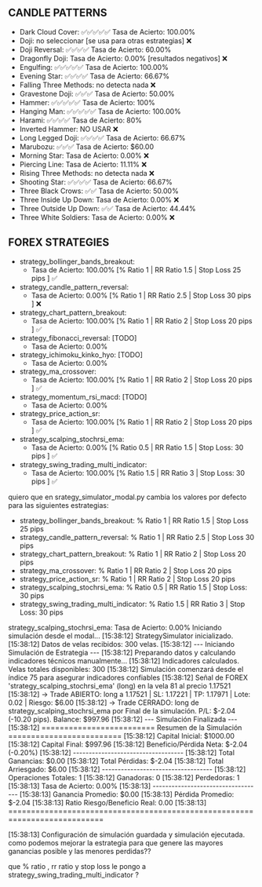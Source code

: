 ## CANDLE PATTERNS

* Dark Cloud Cover: ✅✅✅✅✅ Tasa de Acierto: 100.00%
* Doji: no seleccionar [se usa para otras estrategias] ❌
* Doji Reversal: ✅✅✅✅ Tasa de Acierto: 60.00%
* Dragonfly Doji: Tasa de Acierto: 0.00% [resultados negativos] ❌
* Engulfing: ✅✅✅✅✅ Tasa de Acierto: 100.00%
* Evening Star: ✅✅✅✅ Tasa de Acierto: 66.67%
* Falling Three Methods: no detecta nada ❌
* Gravestone Doji: ✅✅✅ Tasa de Acierto: 50.00%
* Hammer: ✅✅✅✅✅ Tasa de Acierto: 100%
* Hanging Man: ✅✅✅✅✅ Tasa de Acierto: 100.00% 
* Harami: ✅✅✅✅ Tasa de Acierto: 80%
* Inverted Hammer: NO USAR ❌
* Long Legged Doji: ✅✅✅✅ Tasa de Acierto: 66.67%
* Marubozu: ✅✅✅ Tasa de Acierto: $60.00
* Morning Star: Tasa de Acierto: 0.00% ❌
* Piercing Line: Tasa de Acierto: 11.11% ❌
* Rising Three Methods: no detecta nada ❌
* Shooting Star: ✅✅✅✅ Tasa de Acierto: 66.67%
* Three Black Crows: ✅✅ Tasa de Acierto: 50.00%
* Three Inside Up Down:  Tasa de Acierto: 0.00% ❌
* Three Outside Up Down: ✅✅ Tasa de Acierto: 44.44%
* Three White Soldiers: Tasa de Acierto: 0.00% ❌

## FOREX STRATEGIES

* strategy_bollinger_bands_breakout: 
    - Tasa de Acierto: 100.00% [% Ratio 1  | RR Ratio 1.5 | Stop Loss 25 pips ] ✅
* strategy_candle_pattern_reversal: 
    - Tasa de Acierto: 0.00% [% Ratio 1  | RR Ratio 2.5 | Stop Loss 30 pips ] ❌
* strategy_chart_pattern_breakout: 
    - Tasa de Acierto: 100.00% [% Ratio 1  | RR Ratio 2 | Stop Loss 20 pips ] ✅
* strategy_fibonacci_reversal: [TODO]
    - Tasa de Acierto: 0.00% 
* strategy_ichimoku_kinko_hyo: [TODO]
    - Tasa de Acierto: 0.00% 
* strategy_ma_crossover:
    - Tasa de Acierto: 100.00% [% Ratio 1  | RR Ratio 2 | Stop Loss 20 pips ] ✅
* strategy_momentum_rsi_macd: [TODO]
    - Tasa de Acierto: 0.00% 
* strategy_price_action_sr: 
    - Tasa de Acierto:  100.00% [% Ratio 1  | RR Ratio 2 | Stop Loss 20 pips ] ✅ 
* strategy_scalping_stochrsi_ema: 
    - Tasa de Acierto: 0.00% [% Ratio 0.5  | RR Ratio 1.5 | Stop Loss: 30 pips ] ✅
* strategy_swing_trading_multi_indicator:
    - Tasa de Acierto: 100.00% [% Ratio 1.5  | RR Ratio 3 | Stop Loss: 30 pips ] ✅

quiero que en srategy_simulator_modal.py cambia los valores por defecto para las siguientes estrategias:
- strategy_bollinger_bands_breakout: % Ratio 1  | RR Ratio 1.5 | Stop Loss 25 pips
- strategy_candle_pattern_reversal: % Ratio 1  | RR Ratio 2.5 | Stop Loss 30 pips
- strategy_chart_pattern_breakout: % Ratio 1  | RR Ratio 2 | Stop Loss 20 pips
- strategy_ma_crossover: % Ratio 1  | RR Ratio 2 | Stop Loss 20 pips
- strategy_price_action_sr: % Ratio 1  | RR Ratio 2 | Stop Loss 20 pips
- strategy_scalping_stochrsi_ema: % Ratio 0.5  | RR Ratio 1.5 | Stop Loss: 30 pips
- strategy_swing_trading_multi_indicator: % Ratio 1.5  | RR Ratio 3 | Stop Loss: 30 pips



strategy_scalping_stochrsi_ema: Tasa de Acierto: 0.00%
Iniciando simulación desde el modal...
[15:38:12] StrategySimulator inicializado.
[15:38:12] Datos de velas recibidos: 300 velas.
[15:38:12] 
--- Iniciando Simulación de Estrategia ---
[15:38:12] Preparando datos y calculando indicadores técnicos manualmente...
[15:38:12] Indicadores calculados. Velas totales disponibles: 300
[15:38:12] Simulación comenzará desde el índice 75 para asegurar indicadores confiables
[15:38:12] Señal de FOREX 'strategy_scalping_stochrsi_ema' (long) en la vela 81 al precio 1.17521
[15:38:12]     -> Trade ABIERTO: long a 1.17521 | SL: 1.17221 | TP: 1.17971 | Lote: 0.02 | Riesgo: $6.00
[15:38:12]     -> Trade CERRADO: long de strategy_scalping_stochrsi_ema por Final de la simulación. P/L: $-2.04 (-10.20 pips). Balance: $997.96
[15:38:12] --- Simulación Finalizada ---
[15:38:12] 
========================= Resumen de la Simulación =========================
[15:38:12] Capital Inicial: $1000.00
[15:38:12] Capital Final: $997.96
[15:38:12] Beneficio/Pérdida Neta: $-2.04 (-0.20%)
[15:38:12] -----------------------------------
[15:38:12] Total Ganancias: $0.00
[15:38:12] Total Pérdidas: $-2.04
[15:38:12] Total Arriesgado: $6.00
[15:38:12] -----------------------------------
[15:38:12] Operaciones Totales: 1
[15:38:12] Ganadoras: 0
[15:38:12] Perdedoras: 1
[15:38:13] Tasa de Acierto: 0.00%
[15:38:13] -----------------------------------
[15:38:13] Ganancia Promedio: $0.00
[15:38:13] Pérdida Promedio: $-2.04
[15:38:13] Ratio Riesgo/Beneficio Real: 0.00
[15:38:13] ===========================================================================

[15:38:13] Configuración de simulación guardada y simulación ejecutada.
como podemos mejorar la estrategia para que genere las mayores ganancias posible y las menores perdidas??

que % ratio , rr ratio y stop loss le pongo a strategy_swing_trading_multi_indicator
?
